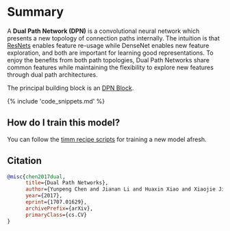 # Summary

A **Dual Path Network (DPN)** is a convolutional neural network which presents a new topology of connection paths internally. The intuition is that [ResNets](https://paperswithcode.com/method/resnet) enables feature re-usage while DenseNet enables new feature exploration, and both are important for learning good representations. To enjoy the benefits from both path topologies, Dual Path Networks share common features while maintaining the flexibility to explore new features through dual path architectures. 

The principal building block is an [DPN Block](https://paperswithcode.com/method/dpn-block).

{% include 'code_snippets.md' %}

## How do I train this model?

You can follow the [timm recipe scripts](https://rwightman.github.io/pytorch-image-models/scripts/) for training a new model afresh.

## Citation

```BibTeX
@misc{chen2017dual,
      title={Dual Path Networks}, 
      author={Yunpeng Chen and Jianan Li and Huaxin Xiao and Xiaojie Jin and Shuicheng Yan and Jiashi Feng},
      year={2017},
      eprint={1707.01629},
      archivePrefix={arXiv},
      primaryClass={cs.CV}
}
```

<!--
Models:
- Name: dpn68
  Metadata:
    FLOPs: 2990567880
    Batch Size: 1280
    Training Data:
    - ImageNet
    Training Techniques:
    - SGD with Momentum
    - Weight Decay
    Training Resources: 40x K80 GPUs
    Architecture:
    - Batch Normalization
    - Convolution
    - DPN Block
    - Dense Connections
    - Global Average Pooling
    - Max Pooling
    - Softmax
    File Size: 50761994
    Tasks:
    - Image Classification
    ID: dpn68
    LR: 0.316
    Layers: 68
    Crop Pct: '0.875'
    Image Size: '224'
    Interpolation: bicubic
  Code: https://github.com/rwightman/pytorch-image-models/blob/d8e69206be253892b2956341fea09fdebfaae4e3/timm/models/dpn.py#L270
  In Collection: DPN
- Name: dpn68b
  Metadata:
    FLOPs: 2990567880
    Batch Size: 1280
    Training Data:
    - ImageNet
    Training Techniques:
    - SGD with Momentum
    - Weight Decay
    Training Resources: 40x K80 GPUs
    Architecture:
    - Batch Normalization
    - Convolution
    - DPN Block
    - Dense Connections
    - Global Average Pooling
    - Max Pooling
    - Softmax
    File Size: 50781025
    Tasks:
    - Image Classification
    ID: dpn68b
    LR: 0.316
    Layers: 68
    Crop Pct: '0.875'
    Image Size: '224'
    Interpolation: bicubic
  Code: https://github.com/rwightman/pytorch-image-models/blob/d8e69206be253892b2956341fea09fdebfaae4e3/timm/models/dpn.py#L278
  In Collection: DPN
- Name: dpn92
  Metadata:
    FLOPs: 8357659624
    Batch Size: 1280
    Training Data:
    - ImageNet
    Training Techniques:
    - SGD with Momentum
    - Weight Decay
    Training Resources: 40x K80 GPUs
    Architecture:
    - Batch Normalization
    - Convolution
    - DPN Block
    - Dense Connections
    - Global Average Pooling
    - Max Pooling
    - Softmax
    File Size: 151248422
    Tasks:
    - Image Classification
    ID: dpn92
    LR: 0.316
    Layers: 92
    Crop Pct: '0.875'
    Image Size: '224'
    Interpolation: bicubic
  Code: https://github.com/rwightman/pytorch-image-models/blob/d8e69206be253892b2956341fea09fdebfaae4e3/timm/models/dpn.py#L286
  In Collection: DPN
- Name: dpn131
  Metadata:
    FLOPs: 20586274792
    Batch Size: 960
    Training Data:
    - ImageNet
    Training Techniques:
    - SGD with Momentum
    - Weight Decay
    Training Resources: 40x K80 GPUs
    Architecture:
    - Batch Normalization
    - Convolution
    - DPN Block
    - Dense Connections
    - Global Average Pooling
    - Max Pooling
    - Softmax
    File Size: 318016207
    Tasks:
    - Image Classification
    ID: dpn131
    LR: 0.316
    Layers: 131
    Crop Pct: '0.875'
    Image Size: '224'
    Interpolation: bicubic
  Code: https://github.com/rwightman/pytorch-image-models/blob/d8e69206be253892b2956341fea09fdebfaae4e3/timm/models/dpn.py#L302
  In Collection: DPN
- Name: dpn107
  Metadata:
    FLOPs: 23524280296
    Batch Size: 1280
    Training Data:
    - ImageNet
    Training Techniques:
    - SGD with Momentum
    - Weight Decay
    Training Resources: 40x K80 GPUs
    Architecture:
    - Batch Normalization
    - Convolution
    - DPN Block
    - Dense Connections
    - Global Average Pooling
    - Max Pooling
    - Softmax
    File Size: 348612331
    Tasks:
    - Image Classification
    ID: dpn107
    LR: 0.316
    Layers: 107
    Crop Pct: '0.875'
    Image Size: '224'
    Interpolation: bicubic
  Code: https://github.com/rwightman/pytorch-image-models/blob/d8e69206be253892b2956341fea09fdebfaae4e3/timm/models/dpn.py#L310
  In Collection: DPN
- Name: dpn98
  Metadata:
    FLOPs: 15003675112
    Batch Size: 1280
    Training Data:
    - ImageNet
    Training Techniques:
    - SGD with Momentum
    - Weight Decay
    Training Resources: 40x K80 GPUs
    Architecture:
    - Batch Normalization
    - Convolution
    - DPN Block
    - Dense Connections
    - Global Average Pooling
    - Max Pooling
    - Softmax
    File Size: 247021307
    Tasks:
    - Image Classification
    ID: dpn98
    LR: 0.4
    Layers: 98
    Crop Pct: '0.875'
    Image Size: '224'
    Interpolation: bicubic
  Code: https://github.com/rwightman/pytorch-image-models/blob/d8e69206be253892b2956341fea09fdebfaae4e3/timm/models/dpn.py#L294
  In Collection: DPN
Collections:
- Name: DPN
  Paper:
    title: Dual Path Networks
    url: https://papperswithcode.com//paper/dual-path-networks
  type: model-index
Type: model-index
-->
